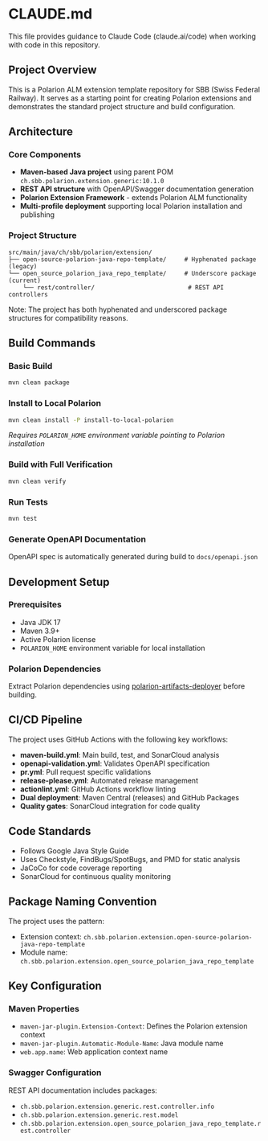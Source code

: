 # CLAUDE.md

This file provides guidance to Claude Code (claude.ai/code) when working with code in this repository.

## Project Overview

This is a Polarion ALM extension template repository for SBB (Swiss Federal Railway). It serves as a starting point for creating Polarion extensions and demonstrates the standard project structure and build configuration.

## Architecture

### Core Components
- **Maven-based Java project** using parent POM `ch.sbb.polarion.extension.generic:10.1.0`
- **REST API structure** with OpenAPI/Swagger documentation generation
- **Polarion Extension Framework** - extends Polarion ALM functionality
- **Multi-profile deployment** supporting local Polarion installation and publishing

### Project Structure
```
src/main/java/ch/sbb/polarion/extension/
├── open-source-polarion-java-repo-template/     # Hyphenated package (legacy)
└── open_source_polarion_java_repo_template/     # Underscore package (current)
    └── rest/controller/                          # REST API controllers
```

Note: The project has both hyphenated and underscored package structures for compatibility reasons.

## Build Commands

### Basic Build
```bash
mvn clean package
```

### Install to Local Polarion
```bash
mvn clean install -P install-to-local-polarion
```
*Requires `POLARION_HOME` environment variable pointing to Polarion installation*

### Build with Full Verification
```bash
mvn clean verify
```

### Run Tests
```bash
mvn test
```

### Generate OpenAPI Documentation
OpenAPI spec is automatically generated during build to `docs/openapi.json`

## Development Setup

### Prerequisites
- Java JDK 17
- Maven 3.9+
- Active Polarion license
- `POLARION_HOME` environment variable for local installation

### Polarion Dependencies
Extract Polarion dependencies using [polarion-artifacts-deployer](https://github.com/SchweizerischeBundesbahnen/polarion-artifacts-deployer) before building.

## CI/CD Pipeline

The project uses GitHub Actions with the following key workflows:
- **maven-build.yml**: Main build, test, and SonarCloud analysis
- **openapi-validation.yml**: Validates OpenAPI specification
- **pr.yml**: Pull request specific validations
- **release-please.yml**: Automated release management
- **actionlint.yml**: GitHub Actions workflow linting
- **Dual deployment**: Maven Central (releases) and GitHub Packages
- **Quality gates**: SonarCloud integration for code quality

## Code Standards

- Follows Google Java Style Guide
- Uses Checkstyle, FindBugs/SpotBugs, and PMD for static analysis
- JaCoCo for code coverage reporting
- SonarCloud for continuous quality monitoring

## Package Naming Convention

The project uses the pattern:
- Extension context: `ch.sbb.polarion.extension.open-source-polarion-java-repo-template`
- Module name: `ch.sbb.polarion.extension.open_source_polarion_java_repo_template`

## Key Configuration

### Maven Properties
- `maven-jar-plugin.Extension-Context`: Defines the Polarion extension context
- `maven-jar-plugin.Automatic-Module-Name`: Java module name
- `web.app.name`: Web application context name

### Swagger Configuration
REST API documentation includes packages:
- `ch.sbb.polarion.extension.generic.rest.controller.info`
- `ch.sbb.polarion.extension.generic.rest.model`
- `ch.sbb.polarion.extension.open_source_polarion_java_repo_template.rest.controller`
